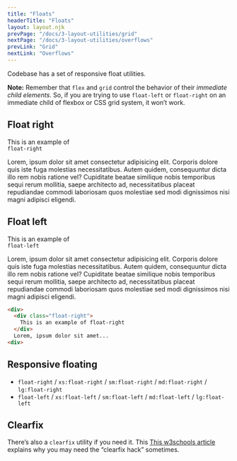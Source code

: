 ```yaml
---
title: "Floats"
headerTitle: "Floats"
layout: layout.njk
prevPage: "/docs/3-layout-utilities/grid"
nextPage: "/docs/3-layout-utilities/overflows"
prevLink: "Grid"
nextLink: "Overflows"
---
```


Codebase has a set of responsive float utilities.

**Note:** Remember that `flex` and `grid` control the behavior of their _immediate child elements_. So, if you are trying to use `float-left` or `float-right` on an immediate child of flexbox or CSS grid system, it won’t work.

## Float right

<div class="mb-3">
  <div class="float-right">
    <div class="b-dashed p-2">This is an example of<br> <code>float-right</code></div>
  </div>
  <p>Lorem, ipsum dolor sit amet consectetur adipisicing elit. Corporis dolore quis iste fuga molestias necessitatibus. Autem quidem, consequuntur dicta illo rem nobis ratione vel? Cupiditate beatae similique nobis temporibus sequi rerum mollitia, saepe architecto ad, necessitatibus placeat repudiandae commodi laboriosam quos molestiae sed modi dignissimos nisi magni adipisci eligendi.</p>
</div>

## Float left

<div class="mb-3">
  <div class="float-left">
    <div class="b-dashed p-2">This is an example of<br> <code>float-left</code></div>
  </div>
  <p>Lorem, ipsum dolor sit amet consectetur adipisicing elit. Corporis dolore quis iste fuga molestias necessitatibus. Autem quidem, consequuntur dicta illo rem nobis ratione vel? Cupiditate beatae similique nobis temporibus sequi rerum mollitia, saepe architecto ad, necessitatibus placeat repudiandae commodi laboriosam quos molestiae sed modi dignissimos nisi magni adipisci eligendi.</p>
</div>


```html
<div>
  <div class="float-right">
    This is an example of float-right
  </div>
  Lorem, ipsum dolor sit amet...
<div>
```

## Responsive floating

* `float-right` / `xs:float-right` / `sm:float-right` / `md:float-right` / `lg:float-right`
* `float-left` / `xs:float-left` / `sm:float-left` / `md:float-left` / `lg:float-left`

## Clearfix

There’s also a `clearfix` utility if you need it. This [This w3schools article](https://www.w3schools.com/howto/howto_css_clearfix.asp) explains why you may need the “clearfix hack” sometimes.